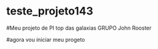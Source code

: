 
# teste_projeto143

#Meu projeto de PI top das galaxias GRUPO John Rooster

#agora vou iniciar meu progeto